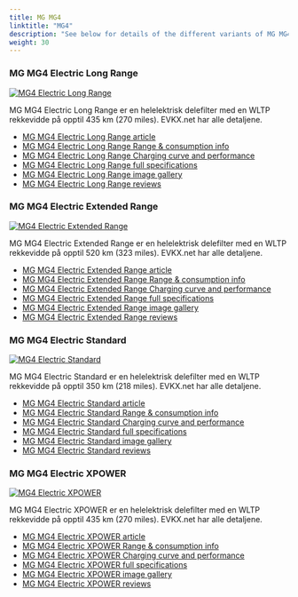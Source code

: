 ```yaml
---
title: MG MG4
linktitle: "MG4"
description: "See below for details of the different variants of MG MG4"
weight: 30
---
```

### MG MG4 Electric Long Range

<a href="/models/mg/mg4/mg4_electric_long_range/"><img src="https://media.evkx.net/multimedia/models/mg/mg4/mg4_electric_long_range/main_1_st.jpg" class="img-fluid" alt="MG4 Electric Long Range" ></a>

MG MG4 Electric Long Range er en helelektrisk delefilter med en WLTP rekkevidde på opptil 435 km (270 miles). EVKX.net har alle detaljene. 

- [MG MG4 Electric Long Range article](/models/mg/mg4/mg4_electric_long_range/)
- [MG MG4 Electric Long Range Range & consumption info](/models/mg/mg4/mg4_electric_long_range/rangeandconsumption)
- [MG MG4 Electric Long Range Charging curve and performance](/models/mg/mg4/mg4_electric_long_range/chargingcurve)
- [MG MG4 Electric Long Range full specifications](/models/mg/mg4/mg4_electric_long_range/specifications)
- [MG MG4 Electric Long Range image gallery](/models/mg/mg4/mg4_electric_long_range/gallery)
- [MG MG4 Electric Long Range reviews](/models/mg/mg4/mg4_electric_long_range/reviews)

### MG MG4 Electric Extended Range

<a href="/models/mg/mg4/mg4_electric_extended_range/"><img src="https://media.evkx.net/multimedia/models/mg/mg4/mg4_electric_extended_range/main_1_st.jpg" class="img-fluid" alt="MG4 Electric Extended Range" ></a>

MG MG4 Electric Extended Range er en helelektrisk delefilter med en WLTP rekkevidde på opptil 520 km (323 miles). EVKX.net har alle detaljene. 

- [MG MG4 Electric Extended Range article](/models/mg/mg4/mg4_electric_extended_range/)
- [MG MG4 Electric Extended Range Range & consumption info](/models/mg/mg4/mg4_electric_extended_range/rangeandconsumption)
- [MG MG4 Electric Extended Range Charging curve and performance](/models/mg/mg4/mg4_electric_extended_range/chargingcurve)
- [MG MG4 Electric Extended Range full specifications](/models/mg/mg4/mg4_electric_extended_range/specifications)
- [MG MG4 Electric Extended Range image gallery](/models/mg/mg4/mg4_electric_extended_range/gallery)
- [MG MG4 Electric Extended Range reviews](/models/mg/mg4/mg4_electric_extended_range/reviews)

### MG MG4 Electric Standard

<a href="/models/mg/mg4/mg4_electric_standard/"><img src="https://media.evkx.net/multimedia/models/mg/mg4/mg4_electric_standard/main_1_st.jpg" class="img-fluid" alt="MG4 Electric Standard" ></a>

MG MG4 Electric Standard er en helelektrisk delefilter med en WLTP rekkevidde på opptil 350 km (218 miles). EVKX.net har alle detaljene. 

- [MG MG4 Electric Standard article](/models/mg/mg4/mg4_electric_standard/)
- [MG MG4 Electric Standard Range & consumption info](/models/mg/mg4/mg4_electric_standard/rangeandconsumption)
- [MG MG4 Electric Standard Charging curve and performance](/models/mg/mg4/mg4_electric_standard/chargingcurve)
- [MG MG4 Electric Standard full specifications](/models/mg/mg4/mg4_electric_standard/specifications)
- [MG MG4 Electric Standard image gallery](/models/mg/mg4/mg4_electric_standard/gallery)
- [MG MG4 Electric Standard reviews](/models/mg/mg4/mg4_electric_standard/reviews)

### MG MG4 Electric XPOWER

<a href="/models/mg/mg4/mg4_electric_xpower/"><img src="https://media.evkx.net/multimedia/models/mg/mg4/mg4_electric_xpower/main_1_st.jpg" class="img-fluid" alt="MG4 Electric XPOWER" ></a>

MG MG4 Electric XPOWER er en helelektrisk delefilter med en WLTP rekkevidde på opptil 435 km (270 miles). EVKX.net har alle detaljene. 

- [MG MG4 Electric XPOWER article](/models/mg/mg4/mg4_electric_xpower/)
- [MG MG4 Electric XPOWER Range & consumption info](/models/mg/mg4/mg4_electric_xpower/rangeandconsumption)
- [MG MG4 Electric XPOWER Charging curve and performance](/models/mg/mg4/mg4_electric_xpower/chargingcurve)
- [MG MG4 Electric XPOWER full specifications](/models/mg/mg4/mg4_electric_xpower/specifications)
- [MG MG4 Electric XPOWER image gallery](/models/mg/mg4/mg4_electric_xpower/gallery)
- [MG MG4 Electric XPOWER reviews](/models/mg/mg4/mg4_electric_xpower/reviews)

